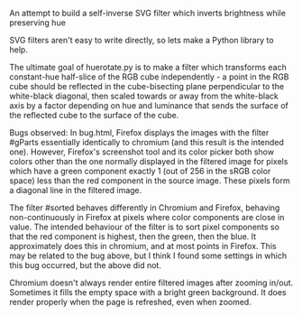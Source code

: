 An attempt to build a self-inverse SVG filter which inverts brightness while preserving hue

SVG filters aren't easy to write directly, so lets make a Python library to help.

The ultimate goal of huerotate.py is to make a filter which transforms each constant-hue half-slice of the RGB cube independently - a point in the RGB cube should be reflected in the cube-bisecting plane perpendicular to the white-black diagonal, then scaled towards or away from the white-black axis by a factor depending on hue and luminance that sends the surface of the reflected cube to the surface of the cube.


Bugs observed:
In bug.html, Firefox displays the images with the filter #gParts essentially identically to chromium (and this result is the intended one). However, Firefox's screenshot tool and its color picker both show colors other than the one normally displayed in the filtered image for pixels which have a green component exactly 1 (out of 256 in the sRGB color space) less than the red component in the source image. These pixels form a diagonal line in the filtered image.

The filter #sorted behaves differently in Chromium and Firefox, behaving non-continuously in Firefox at pixels where color components are close in value. The intended behaviour of the filter is to sort pixel components so that the red component is highest, then the green, then the blue. It approximately does this in chromium, and at most points in Firefox. This may be related to the bug above, but I think I found some settings in which this bug occurred, but the above did not.

Chromium doesn't always render entire filtered images after zooming in/out. Sometimes it fills the empty space with a bright green background. It does render properly when the page is refreshed, even when zoomed.
